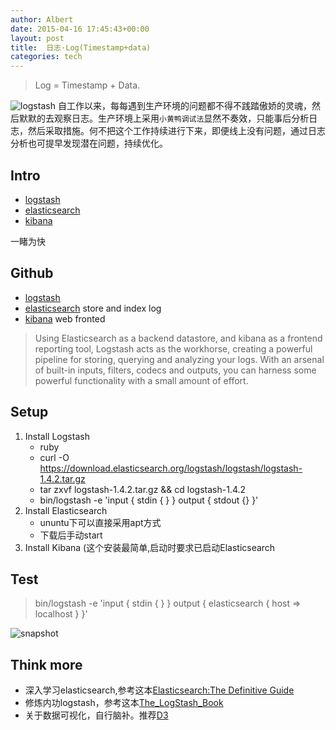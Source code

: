 ```yaml
---
author: Albert
date: 2015-04-16 17:45:43+00:00
layout: post
title:  日志·Log(Timestamp+data)
categories: tech
---
```


> Log = Timestamp + Data.

![logstash](http://7xil0c.com1.z0.glb.clouddn.com/logstash.png)
自工作以来，每每遇到生产环境的问题都不得不践踏傲娇的灵魂，然后默默的去观察日志。生产环境上采用`小黄鸭调试法`显然不奏效，只能事后分析日志，然后采取措施。何不把这个工作持续进行下来，即便线上没有问题，通过日志分析也可提早发现潜在问题，持续优化。

Intro
-----

* [logstash](http://logstash.net)
* [elasticsearch](https://www.elastic.co/products/elasticsearch)
* [kibana](https://www.elastic.co/products/kibana)

一睹为快

Github
------
* [logstash](https://github.com/elastic/logstash)
* [elasticsearch](https://github.com/elastic/elasticsearch) store and index log
* [kibana](https://github.com/elastic/kibana) web fronted

> Using Elasticsearch as a backend datastore, and kibana as a frontend reporting tool, Logstash acts as the workhorse, creating a powerful pipeline for storing, querying and analyzing your logs. With an arsenal of built-in inputs, filters, codecs and outputs, you can harness some powerful functionality with a small amount of effort. 

Setup
-----

1. Install Logstash
	* ruby 
	* curl -O https://download.elasticsearch.org/logstash/logstash/logstash-1.4.2.tar.gz
	* tar zxvf logstash-1.4.2.tar.gz && cd logstash-1.4.2 
	* bin/logstash -e 'input { stdin { } } output { stdout {} }'
2. Install Elasticsearch 
	* ununtu下可以直接采用apt方式
	* 下载后手动start
3. Install Kibana (这个安装最简单,启动时要求已启动Elasticsearch

Test
-----

> bin/logstash -e 'input { stdin { } } output { elasticsearch { host => localhost } }'

![snapshot](http://7xidkg.com1.z0.glb.clouddn.com/snapshot-logstash.png)

Think more
----------

* 深入学习elasticsearch,参考这本[Elasticsearch:The Definitive Guide](http://www.elastic.co/guide/en/elasticsearch/guide/current/index.html)
* 修炼内功logstash，参考这本[The_LogStash_Book](http://www.logstashbook.com/code/index.html)
* 关于数据可视化，自行脑补。推荐[D3](http://d3js.org/)

